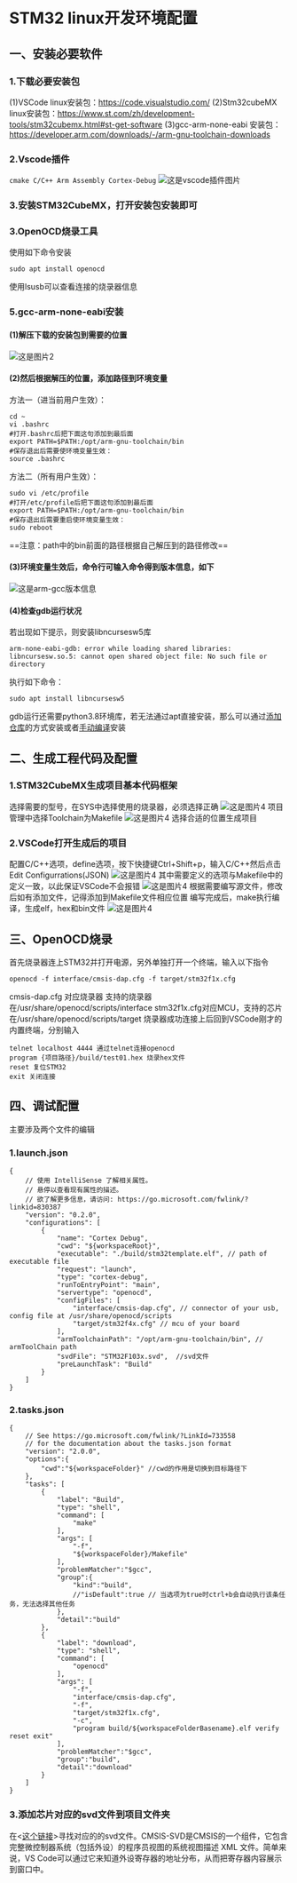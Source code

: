 # STM32 linux开发环境配置
## 一、安装必要软件
### 1.下载必要安装包
(1)VSCode linux安装包：https://code.visualstudio.com/
(2)Stm32cubeMX linux安装包：https://www.st.com/zh/development-tools/stm32cubemx.html#st-get-software
(3)gcc-arm-none-eabi 安装包：https://developer.arm.com/downloads/-/arm-gnu-toolchain-downloads
### 2.Vscode插件
```cmake C/C++ Arm Assembly Cortex-Debug```
![这是vscode插件图片](.\\pic\\pic1.png )
### 3.安装STM32CubeMX，打开安装包安装即可
### 3.OpenOCD烧录工具
使用如下命令安装
```
sudo apt install openocd
```
使用lsusb可以查看连接的烧录器信息
### 5.gcc-arm-none-eabi安装
#### (1)解压下载的安装包到需要的位置
![这是图片2](.\\pic\\pic2.png )
#### (2)然后根据解压的位置，添加路径到环境变量
方法一（进当前用户生效）：
```
cd ~
vi .bashrc
#打开.bashrc后把下面这句添加到最后面
export PATH=$PATH:/opt/arm-gnu-toolchain/bin
#保存退出后需要使环境变量生效：
source .bashrc
```
方法二（所有用户生效）：
```
sudo vi /etc/profile
#打开/etc/profile后把下面这句添加到最后面
export PATH=$PATH:/opt/arm-gnu-toolchain/bin
#保存退出后需要重启使环境变量生效：
sudo reboot
```
==注意：path中的bin前面的路径根据自己解压到的路径修改==
#### (3)环境变量生效后，命令行可输入命令得到版本信息，如下
![这是arm-gcc版本信息](.\\pic\\pic3.png )
#### (4)检查gdb运行状况
若出现如下提示，则安装libncursesw5库
```arm-none-eabi-gdb
arm-none-eabi-gdb: error while loading shared libraries: libncursesw.so.5: cannot open shared object file: No such file or directory
```
执行如下命令：
```
sudo apt install libncursesw5
```
gdb运行还需要python3.8环境库，若无法通过apt直接安装，那么可以通过[添加仓库](https://zhuanlan.zhihu.com/p/55250294)的方式安装或者[手动编译](https://blog.csdn.net/mziing/article/details/124475877)安装
## 二、生成工程代码及配置
### 1.STM32CubeMX生成项目基本代码框架
选择需要的型号，在SYS中选择使用的烧录器，必须选择正确
![这是图片4](.\\pic\\pic4.png )
项目管理中选择Toolchain为Makefile
![这是图片4](.\\pic\\pic5.png )
选择合适的位置生成项目
### 2.VSCode打开生成后的项目
配置C/C++选项，define选项，按下快捷键Ctrl+Shift+p，输入C/C++然后点击Edit Configurrations(JSON)
![这是图片4](.\\pic\\pic6.png )
其中需要定义的选项与Makefile中的定义一致，以此保证VSCode不会报错
![这是图片4](.\\pic\\pic7.png )
根据需要编写源文件，修改后如有添加文件，记得添加到Makefile文件相应位置
编写完成后，make执行编译，生成elf，hex和bin文件
![这是图片4](.\\pic\\pic8.png )
## 三、OpenOCD烧录
首先烧录器连上STM32并打开电源，另外单独打开一个终端，输入以下指令
```
openocd -f interface/cmsis-dap.cfg -f target/stm32f1x.cfg
```
cmsis-dap.cfg 对应烧录器
支持的烧录器在/usr/share/openocd/scripts/interface
stm32f1x.cfg对应MCU，支持的芯片在/usr/share/openocd/scripts/target
烧录器成功连接上后回到VSCode刚才的内置终端，分别输入
```
telnet localhost 4444 通过telnet连接openocd
program {项目路径}/build/test01.hex 烧录hex文件
reset 复位STM32
exit 关闭连接
```
## 四、调试配置
主要涉及两个文件的编辑
### 1.launch.json
```
{
    // 使用 IntelliSense 了解相关属性。 
    // 悬停以查看现有属性的描述。
    // 欲了解更多信息，请访问: https://go.microsoft.com/fwlink/?linkid=830387
    "version": "0.2.0",
    "configurations": [
        {
            "name": "Cortex Debug",
            "cwd": "${workspaceRoot}",
            "executable": "./build/stm32template.elf", // path of executable file
            "request": "launch",
            "type": "cortex-debug",
            "runToEntryPoint": "main",
            "servertype": "openocd",
            "configFiles": [
                "interface/cmsis-dap.cfg", // connector of your usb, config file at /usr/share/openocd/scripts
                "target/stm32f4x.cfg" // mcu of your board
            ],
            "armToolchainPath": "/opt/arm-gnu-toolchain/bin", // armToolChain path
            "svdFile": "STM32F103x.svd",  //svd文件
            "preLaunchTask": "Build"
        }
    ]
}
```
### 2.tasks.json
```
{
    // See https://go.microsoft.com/fwlink/?LinkId=733558
    // for the documentation about the tasks.json format
    "version": "2.0.0",
    "options":{
		"cwd":"${workspaceFolder}" //cwd的作用是切换到目标路径下
    },
    "tasks": [
		{
			"label": "Build",
			"type": "shell",
			"command": [
				"make"
			],
			"args": [
				"-f",
				"${workspaceFolder}/Makefile"
			],
			"problemMatcher":"$gcc",
			"group":{
				"kind":"build",
				//"isDefault":true // 当选项为true时ctrl+b会自动执行该条任务，无法选择其他任务
			},
			"detail":"build"
		},
		{
			"label": "download",
			"type": "shell",
			"command": [
				"openocd"
			],
			"args": [
				"-f",
				"interface/cmsis-dap.cfg",
				"-f",
				"target/stm32f1x.cfg",
				"-c",
				"program build/${workspaceFolderBasename}.elf verify reset exit"
			],
			"problemMatcher":"$gcc",
			"group":"build",
			"detail":"download"
		}
	]
}
```
### 3.添加芯片对应的svd文件到项目文件夹
在<[这个链接](https://github.com/posborne/cmsis-svd)>寻找对应的的svd文件。CMSIS-SVD是CMSIS的一个组件，它包含完整微控制器系统（包括外设）的程序员视图的系统视图描述 XML 文件。简单来说，VS Code可以通过它来知道外设寄存器的地址分布，从而把寄存器内容展示到窗口中。